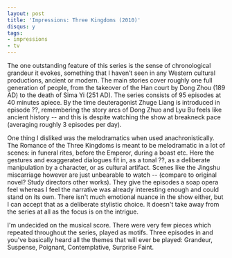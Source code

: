 ```yaml
---
layout: post
title: 'Impressions: Three Kingdoms (2010)'
disqus: y
tags:
- impressions
- tv
---
```


The one outstanding feature of this series is the sense of chronological grandeur it evokes, something that I haven’t seen in any Western cultural productions, ancient or modern. The main stories cover roughly one full generation of people, from the takeover of the Han court by Dong Zhou (189 AD) to the death of Sima Yi (251 AD). The series consists of 95 episodes at 40 minutes apiece. By the time deuteragonist Zhuge Liang is introduced in episode ??, remembering the story arcs of Dong Zhuo and Lyu Bu feels like ancient history -- and this is despite watching the show at breakneck pace (averaging roughly 3 episodes per day).

One thing I disliked was the melodramatics when used anachronistically. The Romance of the Three Kingdoms is meant to be melodramatic in a lot of scenes: in funeral rites, before the Emperor, during a boast etc. Here the gestures and exaggerated dialogues fit in, as a tonal ??, as a deliberate manipulation by a character, or as cultural artifact. Scenes like the Jingshu miscarriage however are just unbearable to watch -- (compare to original novel? Study directors other works). They give the episodes a soap opera feel whereas I feel the narrative was already interesting enough and could stand on its own. There isn't much emotional nuance in the show either, but I can accept that as a deliberate stylistic choice. It doesn't take away from the series at all as the focus is on the intrigue.

I'm undecided on the musical score. There were very few pieces which repeated throughout the series, played as motifs. Three episodes in and you've basically heard all the themes that will ever be played: Grandeur, Suspense, Poignant, Contemplative, Surprise Faint.


